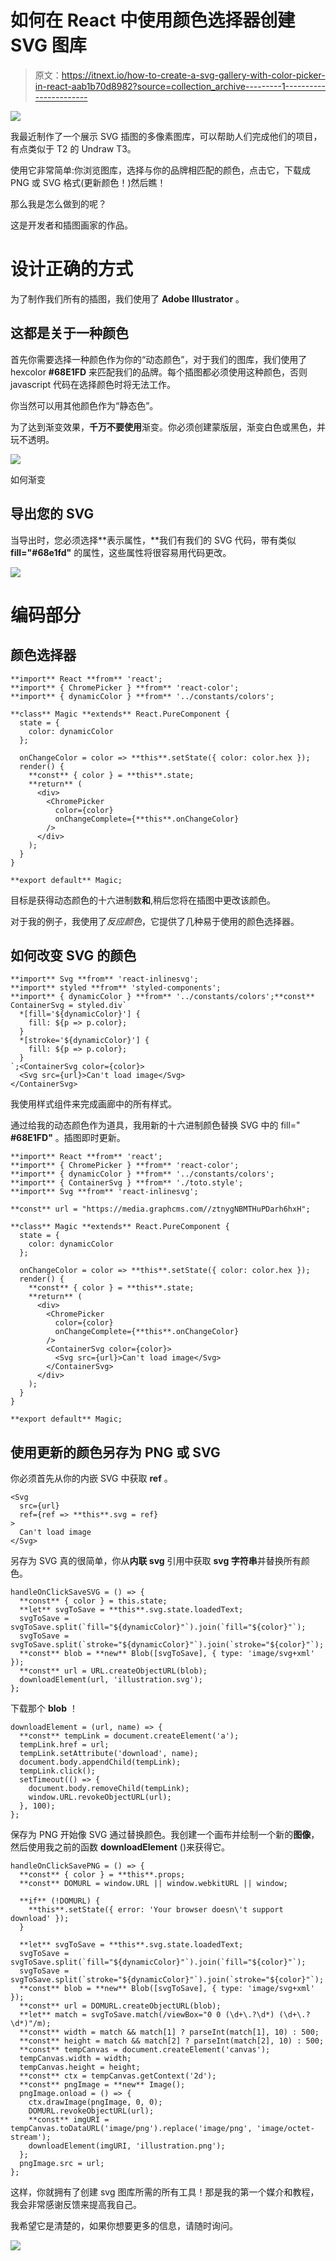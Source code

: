 # 如何在 React 中使用颜色选择器创建 SVG 图库

> 原文：<https://itnext.io/how-to-create-a-svg-gallery-with-color-picker-in-react-aab1b70d8982?source=collection_archive---------1----------------------->

![](img/4653ffbe94f4932d976e123bf10ed193.png)

我最近制作了一个展示 SVG 插图的多像素图库，可以帮助人们完成他们的项目，有点类似于 T2 的 Undraw T3。

使用它非常简单:你浏览图库，选择与你的品牌相匹配的颜色，点击它，下载成 PNG 或 SVG 格式(更新颜色！)然后瞧！

那么我是怎么做到的呢？

这是开发者和插图画家的作品。

# 设计正确的方式

为了制作我们所有的插图，我们使用了 **Adobe Illustrator** 。

## 这都是关于一种颜色

首先你需要选择一种颜色作为你的“动态颜色”，对于我们的图库，我们使用了 hexcolor **#68E1FD** 来匹配我们的品牌。每个插图都必须使用这种颜色，否则 javascript 代码在选择颜色时将无法工作。

你当然可以用其他颜色作为“静态色”。

为了达到渐变效果，**千万不要使用**渐变。你必须创建蒙版层，渐变白色或黑色，并玩不透明。

![](img/2a99dfb5fccbac35fd3b928f658db95d.png)

如何渐变

## 导出您的 SVG

当导出时，您必须选择**表示属性，**我们有我们的 SVG 代码，带有类似 **fill="#68e1fd"** 的属性，这些属性将很容易用代码更改。

![](img/0e59da1b21f5925ba2628710b8c61023.png)

# 编码部分

## 颜色选择器

```
**import** React **from** 'react';
**import** { ChromePicker } **from** 'react-color';
**import** { dynamicColor } **from** '../constants/colors';

**class** Magic **extends** React.PureComponent {
  state = {
    color: dynamicColor
  };

  onChangeColor = color => **this**.setState({ color: color.hex });
  render() {
    **const** { color } = **this**.state;
    **return** (
      <div>
        <ChromePicker
          color={color}
          onChangeComplete={**this**.onChangeColor}
        />
      </div>
    );
  }
}

**export default** Magic;
```

目标是获得动态颜色的十六进制数**和**,稍后您将在插图中更改该颜色。

对于我的例子，我使用了*反应颜色*，它提供了几种易于使用的颜色选择器。

## 如何改变 SVG 的颜色

```
**import** Svg **from** 'react-inlinesvg';
**import** styled **from** 'styled-components';
**import** { dynamicColor } **from** '../constants/colors';**const** ContainerSvg = styled.div`
  *[fill='${dynamicColor}'] {
    fill: ${p => p.color};
  }
  *[stroke='${dynamicColor}'] {
    fill: ${p => p.color};
  }
`;<ContainerSvg color={color}>
  <Svg src={url}>Can't load image</Svg>
</ContainerSvg>
```

我使用样式组件来完成画廊中的所有样式。

通过给我的动态颜色作为道具，我用新的十六进制颜色替换 SVG 中的 fill=" **#68E1FD"** 。插图即时更新。

```
**import** React **from** 'react';
**import** { ChromePicker } **from** 'react-color';
**import** { dynamicColor } **from** '../constants/colors';
**import** { ContainerSvg } **from** './toto.style';
**import** Svg **from** 'react-inlinesvg';

**const** url = "https://media.graphcms.com//ztnygNBMTHuPDarh6hxH";

**class** Magic **extends** React.PureComponent {
  state = {
    color: dynamicColor
  };

  onChangeColor = color => **this**.setState({ color: color.hex });
  render() {
    **const** { color } = **this**.state;
    **return** (
      <div>
        <ChromePicker
          color={color}
          onChangeComplete={**this**.onChangeColor}
        />
        <ContainerSvg color={color}>
          <Svg src={url}>Can't load image</Svg>
        </ContainerSvg>
      </div>
    );
  }
}

**export default** Magic;
```

## 使用更新的颜色另存为 PNG 或 SVG

你必须首先从你的内嵌 SVG 中获取 **ref** 。

```
<Svg
  src={url}
  ref={ref => **this**.svg = ref}
>
  Can't load image
</Svg>
```

另存为 SVG 真的很简单，你从**内联 svg** 引用中获取 **svg 字符串**并替换所有颜色。

```
handleOnClickSaveSVG = () => {
  **const** { color } = this.state;
  **let** svgToSave = **this**.svg.state.loadedText;
  svgToSave = svgToSave.split(`fill="${dynamicColor}"`).join(`fill="${color}"`);
  svgToSave = svgToSave.split(`stroke="${dynamicColor}"`).join(`stroke="${color}"`);
  **const** blob = **new** Blob([svgToSave], { type: 'image/svg+xml' });
  **const** url = URL.createObjectURL(blob);
  downloadElement(url, 'illustration.svg');
};
```

下载那个 **blob** ！

```
downloadElement = (url, name) => {
  **const** tempLink = document.createElement('a');
  tempLink.href = url;
  tempLink.setAttribute('download', name);
  document.body.appendChild(tempLink);
  tempLink.click();
  setTimeout(() => {
    document.body.removeChild(tempLink);
    window.URL.revokeObjectURL(url);
  }, 100);
};
```

保存为 PNG 开始像 SVG 通过替换颜色。我创建一个画布并绘制一个新的**图像**，然后使用我之前的函数 **downloadElement** ()来获得它。

```
handleOnClickSavePNG = () => {
  **const** { color } = **this**.props;
  **const** DOMURL = window.URL || window.webkitURL || window;

  **if** (!DOMURL) {
    **this**.setState({ error: 'Your browser doesn\'t support download' });
  }

  **let** svgToSave = **this**.svg.state.loadedText;
  svgToSave = svgToSave.split(`fill="${dynamicColor}"`).join(`fill="${color}"`);
  svgToSave = svgToSave.split(`stroke="${dynamicColor}"`).join(`stroke="${color}"`);
  **const** blob = **new** Blob([svgToSave], { type: 'image/svg+xml' });
  **const** url = DOMURL.createObjectURL(blob);
  **let** match = svgToSave.match(/viewBox="0 0 (\d+\.?\d*) (\d+\.?\d*)"/m);
  **const** width = match && match[1] ? parseInt(match[1], 10) : 500;
  **const** height = match && match[2] ? parseInt(match[2], 10) : 500;
  **const** tempCanvas = document.createElement('canvas');
  tempCanvas.width = width;
  tempCanvas.height = height;
  **const** ctx = tempCanvas.getContext('2d');
  **const** pngImage = **new** Image();
  pngImage.onload = () => {
    ctx.drawImage(pngImage, 0, 0);
    DOMURL.revokeObjectURL(url);
    **const** imgURI = tempCanvas.toDataURL('image/png').replace('image/png', 'image/octet-stream');
    downloadElement(imgURI, 'illustration.png');
  };
  pngImage.src = url;
};
```

这样，你就拥有了创建 svg 图库所需的所有工具！那是我的第一个媒介和教程，我会非常感谢反馈来提高我自己。

我希望它是清楚的，如果你想要更多的信息，请随时询问。

![](img/dc01945da1661fdfeb1942571b271be3.png)